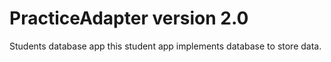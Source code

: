 # PracticeAdapter version 2.0
Students database app
this student app implements database to store data.
